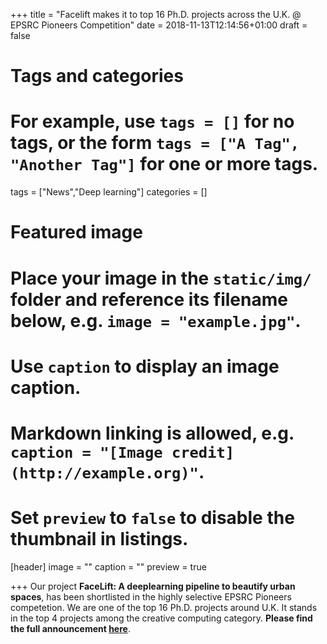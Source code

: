 +++
title = "Facelift makes it to top 16 Ph.D. projects across the U.K. @ EPSRC Pioneers Competition"
date = 2018-11-13T12:14:56+01:00
draft = false

# Tags and categories
# For example, use `tags = []` for no tags, or the form `tags = ["A Tag", "Another Tag"]` for one or more tags.
tags = ["News","Deep learning"]
categories = []

# Featured image
# Place your image in the `static/img/` folder and reference its filename below, e.g. `image = "example.jpg"`.
# Use `caption` to display an image caption.
#   Markdown linking is allowed, e.g. `caption = "[Image credit](http://example.org)"`.
# Set `preview` to `false` to disable the thumbnail in listings.
[header]
image = ""
caption = ""
preview = true

+++
Our project **FaceLift: A deeplearning pipeline to beautify urban spaces**, has been shortlisted in the highly selective EPSRC Pioneers competetion. We are one of the top 16 Ph.D. projects around U.K. It stands in the top 4 projects among the creative computing category. **Please find the full announcement [here](https://epsrc.ukri.org/newsevents/news/connectednationpioneers18/)**.